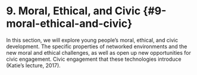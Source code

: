 # 9\. Moral, Ethical, and Civic {#9-moral-ethical-and-civic}

In this section, we will explore young people’s moral, ethical, and civic development. The specific properties of networked environments and the new moral and ethical challenges, as well as open up new opportunities for civic engagement. Civic engagement that these technologies introduce (Katie’s lecture, 2017).